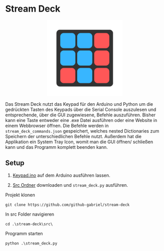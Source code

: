 # Stream Deck

<p align="center">
  <img src="https://github.com/github-gabriel/stream-deck/blob/main/src/logo.png" width="240">
</p>

Das Stream Deck nutzt das Keypad für den Arduino und Python um die gedrückten Tasten des Keypads über die Serial Console auszulesen und entsprechende, über die GUI zugewiesene, Befehle auszuführen. Bisher kann eine Taste entweder eine .exe Datei ausführen oder eine Website in einem Webbrowser öffnen. Die Befehle werden in ```stream_deck_commands.json``` gespeichert, welches nested Dictionaries zum Speichern der unterschiedlichen Befehle nutzt. Außerdem hat die Applikation ein System Tray Icon, womit man die GUI öffnen/ schließen kann und das Programm komplett beenden kann.

## Setup

1. [Keypad.ino](https://github.com/github-gabriel/stream-deck/blob/main/Keypad.ino) auf dem Arduino ausführen lassen.

2. [Src Ordner](https://github.com/github-gabriel/stream-deck/tree/main/src) downloaden und ```stream_deck.py``` ausführen.

Projekt klonen
```
git clone https://github.com/github-gabriel/stream-deck
```

In src Folder navigieren
```
cd .\stream-deck\src\
```

Programm starten
```
python .\stream_deck.py
```



